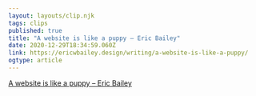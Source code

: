 ```yaml
---
layout: layouts/clip.njk 
tags: clips 
published: true 
title: "A website is like a puppy – Eric Bailey" 
date: 2020-12-29T18:34:59.060Z 
link: https://ericwbailey.design/writing/a-website-is-like-a-puppy/ 
ogtype: article 
---
```

[      A website is like a puppy – Eric Bailey  ](https://ericwbailey.design/writing/a-website-is-like-a-puppy/) 
